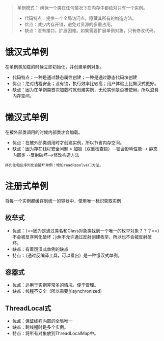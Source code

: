 >单例模式：
确保一个类在任何情况下在内存中都绝对只有一个实例。
>* 代码特点：提供一个全局访问点，隐藏其所有的构造方法。
>* 优点：减少内存开销，避免对资源的多重占用。
>* 缺点：没有接口，扩展困难。如果需要扩展单例对象，只有修改代码。

# 饿汉式单例
在单例类加载的时候立即初始化，并创建单例对象。
* 代码特点：一种是通过静态属性创建；一种是通过静态代码块创建
* 优点：绝对线程安全；没有锁，执行效率比较高；用户体验上比懒汉式更好。
* 缺点：因为在单例类首次加载时就创建实例，无论实例是否被使用，所以浪费内存空间。

# 懒汉式单例
在被外部类调用的时候内部类才会加载。
* 优点：在被外部类调用时才创建实例，所以节省内存空间。
* 缺点：因为存在线程安全问题 > 加锁（双重检查锁）--锁会影响性能--> 静态内部类 --反射破坏-->修改构造方法

```
序列化和反序列化会破坏单例：增加readResolve()方法。
```

# 注册式单例
将每一个实例都缓存到统一的容器中，使用唯一标识获取实例
## 枚举式
* 优点：（==因为是通过类名和Class对象类找到一个唯一的枚举对象？？？==）不会被反序列化破坏；jdk不允许通过反射创建枚举，所以也不会被反射破坏。
* 缺点：有着饿汉式单例的缺点
* 特点：（通过反编译工具，可以看出）是一种饿汉式单例。
## 容器式
* 优点：适用于实例非常多的情况，便于管理。
* 缺点：线程不安全（所以需要加synchronized）
## ThreadLocal式
* 优点：保证线程内部的全局唯一
* 缺点：跨线程时是多个实例。
* 特点：将所有对象放到ThreadLocalMap中。